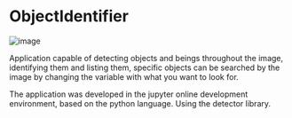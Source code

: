 # ObjectIdentifier

![image](https://user-images.githubusercontent.com/106937501/200659257-600c19da-6092-4aa7-8513-dc56c2492d76.png)

Application capable of detecting objects and beings throughout the image, identifying them and listing them, specific objects can be searched by the image by changing the variable with what you want to look for.

The application was developed in the jupyter online development environment, based on the python language. Using the detector library.

